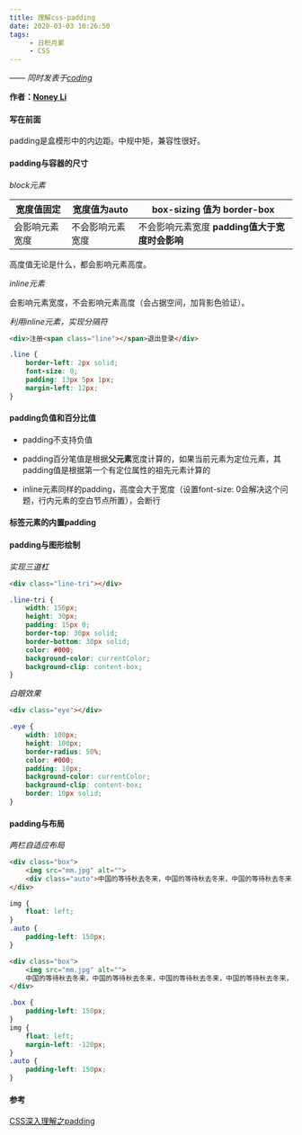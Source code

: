 ```yaml
---
title: 理解css-padding
date: 2020-03-03 10:26:50
tags:
     - 日积月累
     - CSS
---
```


[Noney Li]: https://github.com/noney/ "noneyli"

*—— 同时发表于[coding](http://noney.coding.me/)*

__作者：[Noney Li]__

#### 写在前面

padding是盒模形中的内边距。中规中矩，兼容性很好。

#### padding与容器的尺寸

*block元素*

| 宽度值固定     | 宽度值为auto     | box-sizing 值为 border-box                     |
| -------------- | ---------------- | ---------------------------------------------- |
| 会影响元素宽度 | 不会影响元素宽度 | 不会影响元素宽度 **padding值大于宽度时会影响** |

高度值无论是什么，都会影响元素高度。

<!-- more -->

*inline元素*

会影响元素宽度，不会影响元素高度（会占据空间，加背影色验证）。

*利用inline元素，实现分隔符*

```html
<div>注册<span class="line"></span>退出登录</div>
```

```css
.line {
    border-left: 2px solid;
    font-size: 0;
    padding: 13px 5px 1px;
    margin-left: 12px;
}
```

#### padding负值和百分比值

- padding不支持负值

- padding百分笔值是根据**父元素**宽度计算的，如果当前元素为定位元素，其padding值是根据第一个有定位属性的祖先元素计算的

- inline元素同样的padding，高度会大于宽度（设置font-size: 0会解决这个问题，行内元素的空白节点所置），会断行

#### 标签元素的内置padding

#### padding与图形绘制

*实现三道杠*

```html
<div class="line-tri"></div>
```

```css
.line-tri {
    width: 150px;
    height: 30px;
    padding: 15px 0;
    border-top: 30px solid;
    border-bottom: 30px solid;
    color: #000;
    background-color: currentColor;
    background-clip: content-box;
}
```

*白眼效果*

```html
<div class="eye"></div>
```

```css
.eye {
    width: 100px;
    height: 100px;
    border-radius: 50%;
    color: #000;
    padding: 10px;
    background-color: currentColor;
    background-clip: content-box;
    border: 10px solid;
}
```

#### padding与布局

*两栏自适应布局*

```html
<div class="box">
    <img src="mm.jpg" alt="">
    <div class="auto">中国的等待秋去冬来，中国的等待秋去冬来，中国的等待秋去冬来，中国的等待秋去冬来，中国的等待秋去冬来，中国的等待秋去冬来，中国的等待秋去冬来，中国的等待秋去冬来，中国的等待秋去冬来，中国的等待秋去冬来，中国的等待秋去冬来，中国的等待秋去冬来，中国的等待秋去冬来，中国的等待秋去冬来，中国的等待秋去冬来，中国的等待秋去冬来，中国的等待秋去冬来，中国的等待秋去冬来，中国的等待秋去冬来，中国的等待秋去冬来，中国的等待秋去冬来，中国的等待秋去冬来，中国的等待秋去冬来。</div>
</div>
```

```css
img {
    float: left;
}
.auto {
    padding-left: 150px;
}
```

```html
<div class="box">
    <img src="mm.jpg" alt="">
    中国的等待秋去冬来，中国的等待秋去冬来，中国的等待秋去冬来，中国的等待秋去冬来，中国的等待秋去冬来，中国的等待秋去冬来，中国的等待秋去冬来，中国的等待秋去冬来，中国的等待秋去冬来，中国的等待秋去冬来，中国的等待秋去冬来，中国的等待秋去冬来，中国的等待秋去冬来，中国的等待秋去冬来，中国的等待秋去冬来，中国的等待秋去冬来，中国的等待秋去冬来，中国的等待秋去冬来，中国的等待秋去冬来，中国的等待秋去冬来，中国的等待秋去冬来，中国的等待秋去冬来，中国的等待秋去冬来。
</div>
```

```css
.box {
    padding-left: 150px;
}
img {
    float: left;
    margin-left: -120px;
}
.auto {
    padding-left: 150px;
}
```

#### 参考

[CSS深入理解之padding](https://www.imooc.com/learn/710)
